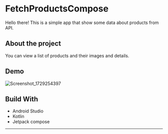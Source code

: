 # FetchProductsCompose

Hello there! This is a simple app that show some data about products from API.

## About the project

You can view a list of products and their images and details.

## Demo

![Screenshot_1729254397](https://github.com/user-attachments/assets/49361886-f079-47cb-bcca-3254a3de07f7)


## Build With

- Android Studio
- Kotlin
- Jetpack compose

---------
